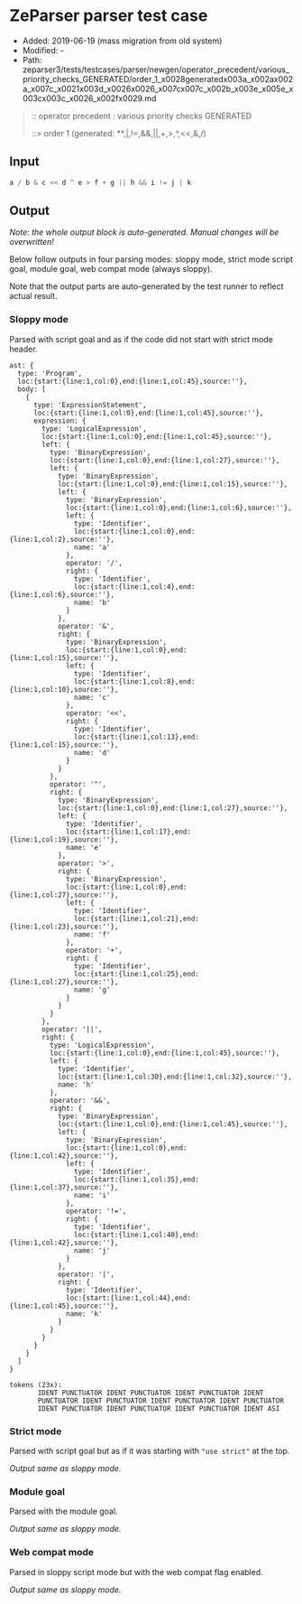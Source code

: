 # ZeParser parser test case

- Added: 2019-06-19 (mass migration from old system)
- Modified: -
- Path: zeparser3/tests/testcases/parser/newgen/operator_precedent/various_priority_checks_GENERATED/order_1_x0028generatedx003a_x002ax002a_x007c_x0021x003d_x0026x0026_x007cx007c_x002b_x003e_x005e_x003cx003c_x0026_x002fx0029.md

> :: operator precedent : various priority checks GENERATED
>
> ::> order 1 (generated: **,|,!=,&&,||,+,>,^,<<,&,/)

## Input

`````js
a / b & c << d ^ e > f + g || h && i != j | k
`````

## Output

_Note: the whole output block is auto-generated. Manual changes will be overwritten!_

Below follow outputs in four parsing modes: sloppy mode, strict mode script goal, module goal, web compat mode (always sloppy).

Note that the output parts are auto-generated by the test runner to reflect actual result.

### Sloppy mode

Parsed with script goal and as if the code did not start with strict mode header.

`````
ast: {
  type: 'Program',
  loc:{start:{line:1,col:0},end:{line:1,col:45},source:''},
  body: [
    {
      type: 'ExpressionStatement',
      loc:{start:{line:1,col:0},end:{line:1,col:45},source:''},
      expression: {
        type: 'LogicalExpression',
        loc:{start:{line:1,col:0},end:{line:1,col:45},source:''},
        left: {
          type: 'BinaryExpression',
          loc:{start:{line:1,col:0},end:{line:1,col:27},source:''},
          left: {
            type: 'BinaryExpression',
            loc:{start:{line:1,col:0},end:{line:1,col:15},source:''},
            left: {
              type: 'BinaryExpression',
              loc:{start:{line:1,col:0},end:{line:1,col:6},source:''},
              left: {
                type: 'Identifier',
                loc:{start:{line:1,col:0},end:{line:1,col:2},source:''},
                name: 'a'
              },
              operator: '/',
              right: {
                type: 'Identifier',
                loc:{start:{line:1,col:4},end:{line:1,col:6},source:''},
                name: 'b'
              }
            },
            operator: '&',
            right: {
              type: 'BinaryExpression',
              loc:{start:{line:1,col:0},end:{line:1,col:15},source:''},
              left: {
                type: 'Identifier',
                loc:{start:{line:1,col:8},end:{line:1,col:10},source:''},
                name: 'c'
              },
              operator: '<<',
              right: {
                type: 'Identifier',
                loc:{start:{line:1,col:13},end:{line:1,col:15},source:''},
                name: 'd'
              }
            }
          },
          operator: '^',
          right: {
            type: 'BinaryExpression',
            loc:{start:{line:1,col:0},end:{line:1,col:27},source:''},
            left: {
              type: 'Identifier',
              loc:{start:{line:1,col:17},end:{line:1,col:19},source:''},
              name: 'e'
            },
            operator: '>',
            right: {
              type: 'BinaryExpression',
              loc:{start:{line:1,col:0},end:{line:1,col:27},source:''},
              left: {
                type: 'Identifier',
                loc:{start:{line:1,col:21},end:{line:1,col:23},source:''},
                name: 'f'
              },
              operator: '+',
              right: {
                type: 'Identifier',
                loc:{start:{line:1,col:25},end:{line:1,col:27},source:''},
                name: 'g'
              }
            }
          }
        },
        operator: '||',
        right: {
          type: 'LogicalExpression',
          loc:{start:{line:1,col:0},end:{line:1,col:45},source:''},
          left: {
            type: 'Identifier',
            loc:{start:{line:1,col:30},end:{line:1,col:32},source:''},
            name: 'h'
          },
          operator: '&&',
          right: {
            type: 'BinaryExpression',
            loc:{start:{line:1,col:0},end:{line:1,col:45},source:''},
            left: {
              type: 'BinaryExpression',
              loc:{start:{line:1,col:0},end:{line:1,col:42},source:''},
              left: {
                type: 'Identifier',
                loc:{start:{line:1,col:35},end:{line:1,col:37},source:''},
                name: 'i'
              },
              operator: '!=',
              right: {
                type: 'Identifier',
                loc:{start:{line:1,col:40},end:{line:1,col:42},source:''},
                name: 'j'
              }
            },
            operator: '|',
            right: {
              type: 'Identifier',
              loc:{start:{line:1,col:44},end:{line:1,col:45},source:''},
              name: 'k'
            }
          }
        }
      }
    }
  ]
}

tokens (23x):
       IDENT PUNCTUATOR IDENT PUNCTUATOR IDENT PUNCTUATOR IDENT
       PUNCTUATOR IDENT PUNCTUATOR IDENT PUNCTUATOR IDENT PUNCTUATOR
       IDENT PUNCTUATOR IDENT PUNCTUATOR IDENT PUNCTUATOR IDENT ASI
`````

### Strict mode

Parsed with script goal but as if it was starting with `"use strict"` at the top.

_Output same as sloppy mode._

### Module goal

Parsed with the module goal.

_Output same as sloppy mode._

### Web compat mode

Parsed in sloppy script mode but with the web compat flag enabled.

_Output same as sloppy mode._
